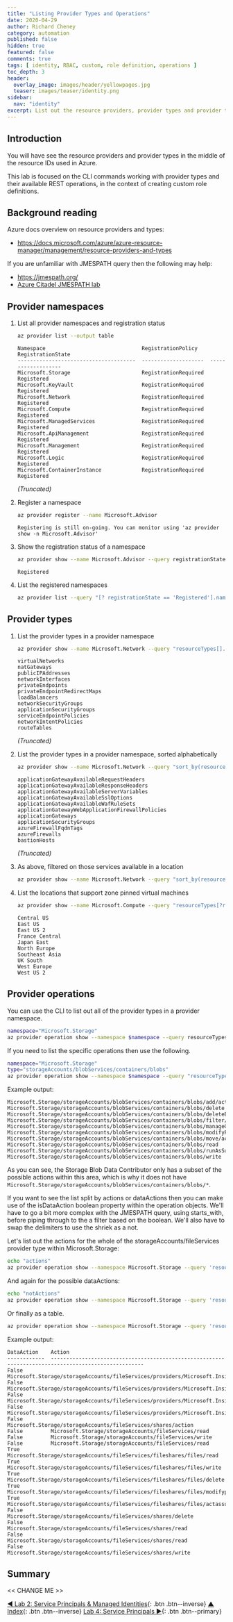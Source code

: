 ```yaml
---
title: "Listing Provider Types and Operations"
date: 2020-04-29
author: Richard Cheney
category: automation
published: false
hidden: true
featured: false
comments: true
tags: [ identity, RBAC, custom, role definition, operations ]
toc_depth: 3
header:
  overlay_image: images/header/yellowpages.jpg
  teaser: images/teaser/identity.png
sidebar:
  nav: "identity"
excerpt: List out the resource providers, provider types and provider type operations. Split the operations into management plane and data plane actions for use in custom role definitions.
---
```


## Introduction

You will have see the resource providers and provider types in the middle of the resource IDs used in Azure.

This lab is focused on the CLI commands working with provider types and their available REST operations, in the context of creating custom role definitions.

## Background reading

Azure docs overview on resource providers and types:

* <https://docs.microsoft.com/azure/azure-resource-manager/management/resource-providers-and-types>

If you are unfamiliar with JMESPATH query then the following may help:

* <https://jmespath.org/>
* [Azure Citadel JMESPATH lab](/prereqs/cli/cli-3-jmespath)

## Provider namespaces

1. List all provider namespaces and registration status

    ```bash
    az provider list --output table
    ```

    ```text
    Namespace                               RegistrationPolicy    RegistrationState
    --------------------------------------  --------------------  -------------------
    Microsoft.Storage                       RegistrationRequired  Registered
    Microsoft.KeyVault                      RegistrationRequired  Registered
    Microsoft.Network                       RegistrationRequired  Registered
    Microsoft.Compute                       RegistrationRequired  Registered
    Microsoft.ManagedServices               RegistrationRequired  Registered
    Microsoft.ApiManagement                 RegistrationRequired  Registered
    Microsoft.Management                    RegistrationRequired  Registered
    Microsoft.Logic                         RegistrationRequired  Registered
    Microsoft.ContainerInstance             RegistrationRequired  Registered
    ```

    _(Truncated)_

1. Register a namespace

    ```bash
    az provider register --name Microsoft.Advisor
    ```

    ```text
    Registering is still on-going. You can monitor using 'az provider show -n Microsoft.Advisor'
    ```

1. Show the registration status of a namespace

    ```bash
    az provider show --name Microsoft.Advisor --query registrationState --output tsv
    ```

    ```text
    Registered
    ```

1. List the registered namespaces

    ```bash
    az provider list --query "[? registrationState == 'Registered'].namespace" --output tsv
    ```

## Provider types

1. List the provider types in a provider namespace

    ```bash
    az provider show --name Microsoft.Network --query "resourceTypes[].resourceType" --output tsv
    ```

    ```text
    virtualNetworks
    natGateways
    publicIPAddresses
    networkInterfaces
    privateEndpoints
    privateEndpointRedirectMaps
    loadBalancers
    networkSecurityGroups
    applicationSecurityGroups
    serviceEndpointPolicies
    networkIntentPolicies
    routeTables
    ```

    _(Truncated)_

1. List the provider types in a provider namespace, sorted alphabetically

    ```bash
    az provider show --name Microsoft.Network --query "sort_by(resourceTypes, &resourceType)[].resourceType" --output tsv
    ```

    ```text
    applicationGatewayAvailableRequestHeaders
    applicationGatewayAvailableResponseHeaders
    applicationGatewayAvailableServerVariables
    applicationGatewayAvailableSslOptions
    applicationGatewayAvailableWafRuleSets
    applicationGatewayWebApplicationFirewallPolicies
    applicationGateways
    applicationSecurityGroups
    azureFirewallFqdnTags
    azureFirewalls
    bastionHosts
    ```

    _(Truncated)_

1. As above, filtered on those services available in a location

   ```bash
   az provider show --name Microsoft.Network --query "sort_by(resourceTypes, &resourceType)[?contains(locations, 'UK South')].resourceType"
   ```

1. List the locations that support zone pinned virtual machines

    ```bash
    az provider show --name Microsoft.Compute --query "resourceTypes[?resourceType == 'virtualMachines'].zoneMappings[]|sort_by(@, &location)[?not_null(zones)].location" --output tsv
    ```

    ```text
    Central US
    East US
    East US 2
    France Central
    Japan East
    North Europe
    Southeast Asia
    UK South
    West Europe
    West US 2
    ```

## Provider operations

You can use the CLI to list out all of the provider types in a provider namespace.

```bash
namespace="Microsoft.Storage"
az provider operation show --namespace $namespace --query resourceTypes[].name --output tsv | sort -u
```

If you need to list the specific operations then use the following.

```bash
namespace="Microsoft.Storage"
type="storageAccounts/blobServices/containers/blobs"
az provider operation show --namespace $namespace --query "resourceTypes[?name == '"$type"'].operations[].name[]" --output tsv | sort -u
```

Example output:

```text
Microsoft.Storage/storageAccounts/blobServices/containers/blobs/add/action
Microsoft.Storage/storageAccounts/blobServices/containers/blobs/delete
Microsoft.Storage/storageAccounts/blobServices/containers/blobs/deleteBlobVersion/action
Microsoft.Storage/storageAccounts/blobServices/containers/blobs/filter/action
Microsoft.Storage/storageAccounts/blobServices/containers/blobs/manageOwnership/action
Microsoft.Storage/storageAccounts/blobServices/containers/blobs/modifyPermissions/action
Microsoft.Storage/storageAccounts/blobServices/containers/blobs/move/action
Microsoft.Storage/storageAccounts/blobServices/containers/blobs/read
Microsoft.Storage/storageAccounts/blobServices/containers/blobs/runAsSuperUser/action
Microsoft.Storage/storageAccounts/blobServices/containers/blobs/write
```

As you can see, the Storage Blob Data Contributor only has a subset of the possible actions within this area, which is why it does not have `Microsoft.Storage/storageAccounts/blobServices/containers/blobs/*`.

If you want to see the list split by actions or dataActions then you can make use of the isDataAction boolean property within the operation objects. We'll have to go a bit more complex with the JMESPATH query, using starts_with, before piping through to the a filter based on the boolean. We'll also have to swap the delimiters to use the shriek as a not.

Let's list out the actions for the whole of the storageAccounts/fileServices provider type within Microsoft.Storage:

```bash
echo "actions"
az provider operation show --namespace Microsoft.Storage --query 'resourceTypes[?starts_with(name, `storageAccounts/fileServices`)].operations[]|[? !isDataAction].name' --output tsv | sort -u
```

And again for the possible dataActions:

```bash
echo "notActions"
az provider operation show --namespace Microsoft.Storage --query 'resourceTypes[?starts_with(name, `storageAccounts/fileServices`)].operations[]|[? isDataAction].name' --output tsv | sort -u
```

Or finally as a table.

```bash
az provider operation show --namespace Microsoft.Storage --query 'resourceTypes[?starts_with(name, `storageAccounts/fileServices`)].operations[]|[].{dataAction:isDataAction, action:name}' --output table
```

Example output:

```text
DataAction    Action
------------  ----------------------------------------------------------------------------------------------------
False         Microsoft.Storage/storageAccounts/fileServices/providers/Microsoft.Insights/metricDefinitions/read
False         Microsoft.Storage/storageAccounts/fileServices/providers/Microsoft.Insights/diagnosticSettings/read
False         Microsoft.Storage/storageAccounts/fileServices/providers/Microsoft.Insights/diagnosticSettings/write
False         Microsoft.Storage/storageAccounts/fileServices/providers/Microsoft.Insights/logDefinitions/read
False         Microsoft.Storage/storageAccounts/fileServices/shares/action
False         Microsoft.Storage/storageAccounts/fileServices/read
False         Microsoft.Storage/storageAccounts/fileServices/write
False         Microsoft.Storage/storageAccounts/fileServices/read
True          Microsoft.Storage/storageAccounts/fileServices/fileshares/files/read
True          Microsoft.Storage/storageAccounts/fileServices/fileshares/files/write
True          Microsoft.Storage/storageAccounts/fileServices/fileshares/files/delete
True          Microsoft.Storage/storageAccounts/fileServices/fileshares/files/modifypermissions/action
True          Microsoft.Storage/storageAccounts/fileServices/fileshares/files/actassuperuser/action
False         Microsoft.Storage/storageAccounts/fileServices/shares/delete
False         Microsoft.Storage/storageAccounts/fileServices/shares/read
False         Microsoft.Storage/storageAccounts/fileServices/shares/read
False         Microsoft.Storage/storageAccounts/fileServices/shares/write
```

## Summary

<< CHANGE ME >>

[◄ Lab 2: Service Principals & Managed Identities](../lab2){: .btn .btn--inverse} [▲ Index](../#labs){: .btn .btn--inverse} [Lab 4: Service Principals ►](../lab4){: .btn .btn--primary}
